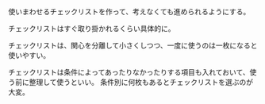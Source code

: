 使いまわせるチェックリストを作って、考えなくても進められるようにする。

チェックリストはすぐ取り掛かれるくらい具体的に。

チェックリストは、関心を分離して小さくしつつ、一度に使うのは一枚になると使いやすい。

チェックリストは条件によってあったりなかったりする項目も入れておいて、使う前に整理して使うといい。
条件別に何枚もあるとチェックリストを選ぶのが大変。
